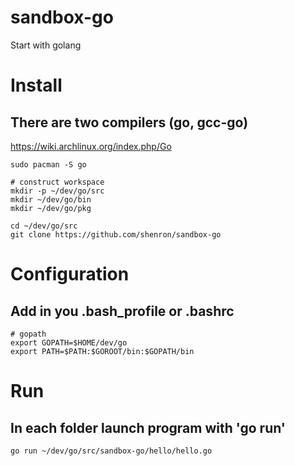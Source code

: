 # sandbox-go
Start with golang

# Install
## There are two compilers (go, gcc-go)
https://wiki.archlinux.org/index.php/Go

```shell
sudo pacman -S go

# construct workspace
mkdir -p ~/dev/go/src
mkdir ~/dev/go/bin
mkdir ~/dev/go/pkg

cd ~/dev/go/src
git clone https://github.com/shenron/sandbox-go
```

# Configuration
## Add in you .bash_profile or .bashrc
```shell
# gopath
export GOPATH=$HOME/dev/go
export PATH=$PATH:$GOROOT/bin:$GOPATH/bin
```

# Run
## In each folder launch program with 'go run'
```shell
go run ~/dev/go/src/sandbox-go/hello/hello.go
```
